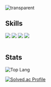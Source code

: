 ![transparent](https://capsule-render.vercel.app/api?type=transparent&fontColor=703ee5&text=Welcome%20to%20belief's%20GitHub%20&height=150&fontSize=60)
<br>

    
## Skills 
<div style="display:flex; flex-direction:column; align-items:flex-start;">
    <div>
        <img src="https://img.shields.io/badge/Java-007396?style=for-the-badge&logo=Java&logoColor=white"> 
        <img src="https://img.shields.io/badge/Spring Boot-6DB33F?style=for-the-badge&logo=spring boot&logoColor=white"> 
      <img src="https://img.shields.io/badge/Spring-6DB33F?style=for-the-badge&logo=spring boot&logoColor=white"> 
      <img src="https://img.shields.io/badge/PostgreSQL-4169E1?style=for-the-badge&logo=PostgreSQL&logoColor=white"/>
    </div>
</div>
<br>

## Stats
![Top Lang](https://github-readme-stats.vercel.app/api/top-langs/?username=jmd5314&layout=compact&theme=graywhite&hide=css)

[![Solved.ac Profile](http://mazassumnida.wtf/api/v2/generate_badge?boj=j_belief)](https://solved.ac/j_belief/)

<br>
